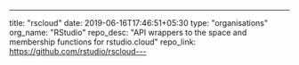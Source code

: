 ---
title: "rscloud"
date: 2019-06-16T17:46:51+05:30
type: "organisations"
org_name: "RStudio"
repo_desc: "API wrappers to the space and membership functions for rstudio.cloud"
repo_link: https://github.com/rstudio/rscloud---
